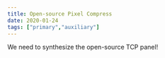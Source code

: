 ```yaml
---
title: Open-source Pixel Compress
date: 2020-01-24
tags: ["primary","auxiliary"]
---
```


We need to synthesize the open-source TCP panel!